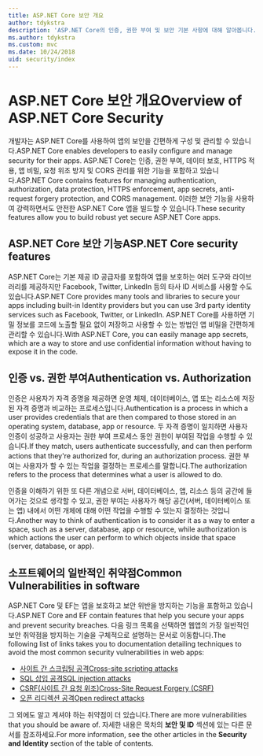 ```yaml
---
title: ASP.NET Core 보안 개요
author: tdykstra
description: 'ASP.NET Core의 인증, 권한 부여 및 보안 기본 사항에 대해 알아봅니다.'
ms.author: tdykstra
ms.custom: mvc
ms.date: 10/24/2018
uid: security/index
---
```

# <a name="overview-of-aspnet-core-security"></a><span data-ttu-id="302cd-103">ASP.NET Core 보안 개요</span><span class="sxs-lookup"><span data-stu-id="302cd-103">Overview of ASP.NET Core Security</span></span>

<span data-ttu-id="302cd-104">개발자는 ASP.NET Core를 사용하여 앱의 보안을 간편하게 구성 및 관리할 수 있습니다.</span><span class="sxs-lookup"><span data-stu-id="302cd-104">ASP.NET Core enables developers to easily configure and manage security for their apps.</span></span> <span data-ttu-id="302cd-105">ASP.NET Core는 인증, 권한 부여, 데이터 보호, HTTPS 적용, 앱 비밀, 요청 위조 방지 및 CORS 관리를 위한 기능을 포함하고 있습니다.</span><span class="sxs-lookup"><span data-stu-id="302cd-105">ASP.NET Core contains features for managing authentication, authorization, data protection, HTTPS enforcement, app secrets, anti-request forgery protection, and CORS management.</span></span> <span data-ttu-id="302cd-106">이러한 보안 기능을 사용하여 강력하면서도 안전한 ASP.NET Core 앱을 빌드할 수 있습니다.</span><span class="sxs-lookup"><span data-stu-id="302cd-106">These security features allow you to build robust yet secure ASP.NET Core apps.</span></span>

## <a name="aspnet-core-security-features"></a><span data-ttu-id="302cd-107">ASP.NET Core 보안 기능</span><span class="sxs-lookup"><span data-stu-id="302cd-107">ASP.NET Core security features</span></span>

<span data-ttu-id="302cd-108">ASP.NET Core는 기본 제공 ID 공급자를 포함하여 앱을 보호하는 여러 도구와 라이브러리를 제공하지만 Facebook, Twitter, LinkedIn 등의 타사 ID 서비스를 사용할 수도 있습니다.</span><span class="sxs-lookup"><span data-stu-id="302cd-108">ASP.NET Core provides many tools and libraries to secure your apps including built-in Identity providers but you can use 3rd party identity services such as Facebook, Twitter, or LinkedIn.</span></span> <span data-ttu-id="302cd-109">ASP.NET Core를 사용하면 기밀 정보를 코드에 노출할 필요 없이 저장하고 사용할 수 있는 방법인 앱 비밀을 간편하게 관리할 수 있습니다.</span><span class="sxs-lookup"><span data-stu-id="302cd-109">With ASP.NET Core, you can easily manage app secrets, which are a way to store and use confidential information without having to expose it in the code.</span></span>

## <a name="authentication-vs-authorization"></a><span data-ttu-id="302cd-110">인증 vs. 권한 부여</span><span class="sxs-lookup"><span data-stu-id="302cd-110">Authentication vs. Authorization</span></span>

<span data-ttu-id="302cd-111">인증은 사용자가 자격 증명을 제공하면 운영 체제, 데이터베이스, 앱 또는 리소스에 저장된 자격 증명과 비교하는 프로세스입니다.</span><span class="sxs-lookup"><span data-stu-id="302cd-111">Authentication is a process in which a user provides credentials that are then compared to those stored in an operating system, database, app or resource.</span></span> <span data-ttu-id="302cd-112">두 자격 증명이 일치하면 사용자 인증이 성공하고 사용자는 권한 부여 프로세스 동안 권한이 부여된 작업을 수행할 수 있습니다.</span><span class="sxs-lookup"><span data-stu-id="302cd-112">If they match, users authenticate successfully, and can then perform actions that they're authorized for, during an authorization process.</span></span> <span data-ttu-id="302cd-113">권한 부여는 사용자가 할 수 있는 작업을 결정하는 프로세스를 말합니다.</span><span class="sxs-lookup"><span data-stu-id="302cd-113">The authorization refers to the process that determines what a user is allowed to do.</span></span>

<span data-ttu-id="302cd-114">인증을 이해하기 위한 또 다른 개념으로 서버, 데이터베이스, 앱, 리소스 등의 공간에 들어가는 것으로 생각할 수 있고, 권한 부여는 사용자가 해당 공간(서버, 데이터베이스 또는 앱) 내에서 어떤 개체에 대해 어떤 작업을 수행할 수 있는지 결정하는 것입니다.</span><span class="sxs-lookup"><span data-stu-id="302cd-114">Another way to think of authentication is to consider it as a way to enter a space, such as a server, database, app or resource, while authorization is which actions the user can perform to which objects inside that space (server, database, or app).</span></span>

## <a name="common-vulnerabilities-in-software"></a><span data-ttu-id="302cd-115">소프트웨어의 일반적인 취약점</span><span class="sxs-lookup"><span data-stu-id="302cd-115">Common Vulnerabilities in software</span></span>

<span data-ttu-id="302cd-116">ASP.NET Core 및 EF는 앱을 보호하고 보안 위반을 방지하는 기능을 포함하고 있습니다.</span><span class="sxs-lookup"><span data-stu-id="302cd-116">ASP.NET Core and EF contain features that help you secure your apps and prevent security breaches.</span></span> <span data-ttu-id="302cd-117">다음 링크 목록을 선택하면 웹앱의 가장 일반적인 보안 취약점을 방지하는 기술을 구체적으로 설명하는 문서로 이동합니다.</span><span class="sxs-lookup"><span data-stu-id="302cd-117">The following list of links takes you to documentation detailing techniques to avoid the most common security vulnerabilities in web apps:</span></span>

* [<span data-ttu-id="302cd-118">사이트 간 스크립팅 공격</span><span class="sxs-lookup"><span data-stu-id="302cd-118">Cross-site scripting attacks</span></span>](xref:security/cross-site-scripting)
* [<span data-ttu-id="302cd-119">SQL 삽입 공격</span><span class="sxs-lookup"><span data-stu-id="302cd-119">SQL injection attacks</span></span>](/ef/core/querying/raw-sql)
* [<span data-ttu-id="302cd-120">CSRF(사이트 간 요청 위조)</span><span class="sxs-lookup"><span data-stu-id="302cd-120">Cross-Site Request Forgery (CSRF)</span></span>](xref:security/anti-request-forgery)
* [<span data-ttu-id="302cd-121">오픈 리디렉션 공격</span><span class="sxs-lookup"><span data-stu-id="302cd-121">Open redirect attacks</span></span>](xref:security/preventing-open-redirects)

<span data-ttu-id="302cd-122">그 외에도 알고 계셔야 하는 취약점이 더 있습니다.</span><span class="sxs-lookup"><span data-stu-id="302cd-122">There are more vulnerabilities that you should be aware of.</span></span> <span data-ttu-id="302cd-123">자세한 내용은 목차의 **보안 및 ID** 섹션에 있는 다른 문서를 참조하세요.</span><span class="sxs-lookup"><span data-stu-id="302cd-123">For more information, see the other articles in the **Security and Identity** section of the table of contents.</span></span>
